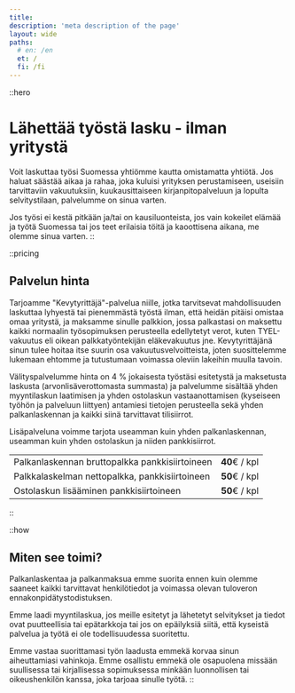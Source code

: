 ```yaml
---
title:
description: 'meta description of the page'
layout: wide
paths:
  # en: /en
  et: /
  fi: /fi
---
```


::hero
# Lähettää työstä lasku - ilman yritystä

Voit laskuttaa työsi Suomessa yhtiömme kautta omistamatta yhtiötä. Jos haluat säästää aikaa ja rahaa, joka kuluisi yrityksen perustamiseen, useisiin tarvittaviin vakuutuksiin, kuukausittaiseen kirjanpitopalveluun ja lopulta selvitystilaan, palvelumme on sinua varten.

Jos työsi ei kestä pitkään ja/tai on kausiluonteista, jos vain kokeilet elämää ja työtä Suomessa tai jos teet erilaisia töitä ja kaoottisena aikana, me olemme sinua varten.
::

::pricing
## Palvelun hinta

Tarjoamme "Kevytyrittäjä"-palvelua niille, jotka tarvitsevat mahdollisuuden laskuttaa lyhyestä tai pienemmästä työstä ilman, että heidän pitäisi omistaa omaa yritystä, ja maksamme sinulle palkkion, jossa palkastasi on maksettu kaikki normaalin työsopimuksen perusteella edellytetyt verot, kuten TYEL-vakuutus eli oikean palkkatyöntekijän eläkevakuutus jne. Kevytyrittäjänä sinun tulee hoitaa itse suurin osa vakuutusvelvoitteista, joten suosittelemme lukemaan ehtomme ja tutustumaan voimassa oleviin lakeihin muulla tavoin.

Välityspalvelumme hinta on 4 % jokaisesta työstäsi esitetystä ja maksetusta laskusta (arvonlisäverottomasta summasta) ja palvelumme sisältää yhden myyntilaskun laatimisen ja yhden ostolaskun vastaanottamisen (kyseiseen työhön ja palveluun liittyen) antamiesi tietojen perusteella sekä yhden palkanlaskennan ja kaikki siinä tarvittavat tilisiirrot.

Lisäpalveluna voimme tarjota useamman kuin yhden palkanlaskennan, useamman kuin yhden ostolaskun ja niiden pankkisiirrot.

| | |
| --- | --: |
| Palkanlaskennan bruttopalkka pankkisiirtoineen | **40**€ / kpl |
| Palkkalaskelman nettopalkka, pankkisiirtoineen | **50**€ / kpl |
| Ostolaskun lisääminen pankkisiirtoineen | **50**€ / kpl |
::

::how
## Miten see toimi?

Palkanlaskentaa ja palkanmaksua emme suorita ennen kuin olemme saaneet kaikki tarvittavat henkilötiedot ja voimassa olevan tuloveron ennakonpidätystodistuksen.

Emme laadi myyntilaskua, jos meille esitetyt ja lähetetyt selvitykset ja tiedot ovat puutteellisia tai epätarkkoja tai jos on epäilyksiä siitä, että kyseistä palvelua ja työtä ei ole todellisuudessa suoritettu.

Emme vastaa suorittamasi työn laadusta emmekä korvaa sinun aiheuttamiasi vahinkoja.
Emme osallistu emmekä ole osapuolena missään suullisessa tai kirjallisessa sopimuksessa minkään luonnollisen tai oikeushenkilön kanssa, joka tarjoaa sinulle työtä.
::
